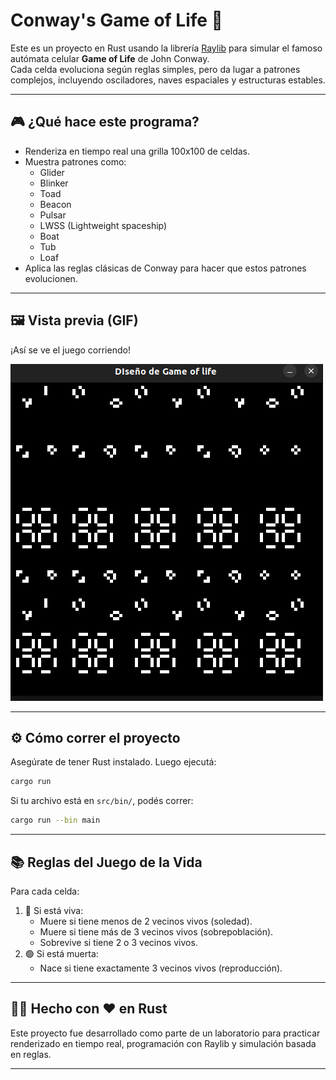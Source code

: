 # Conway's Game of Life 🧬

Este es un proyecto en Rust usando la librería [Raylib](https://www.raylib.com/) para simular el famoso autómata celular **Game of Life** de John Conway.  
Cada celda evoluciona según reglas simples, pero da lugar a patrones complejos, incluyendo osciladores, naves espaciales y estructuras estables.

---

## 🎮 ¿Qué hace este programa?

- Renderiza en tiempo real una grilla 100x100 de celdas.
- Muestra patrones como:
  - Glider
  - Blinker
  - Toad
  - Beacon
  - Pulsar
  - LWSS (Lightweight spaceship)
  - Boat
  - Tub
  - Loaf
- Aplica las reglas clásicas de Conway para hacer que estos patrones evolucionen.

---

## 🖼️ Vista previa (GIF)

¡Así se ve el juego corriendo!

![Conway's Game of Life](./Conway'sGame.gif)

---

## ⚙️ Cómo correr el proyecto

Asegúrate de tener Rust instalado. Luego ejecutá:

```bash
cargo run
```

Si tu archivo está en `src/bin/`, podés correr:

```bash
cargo run --bin main
```

---

## 📚 Reglas del Juego de la Vida

Para cada celda:

1. 🔴 Si está viva:
   - Muere si tiene menos de 2 vecinos vivos (soledad).
   - Muere si tiene más de 3 vecinos vivos (sobrepoblación).
   - Sobrevive si tiene 2 o 3 vecinos vivos.
2. 🟢 Si está muerta:
   - Nace si tiene exactamente 3 vecinos vivos (reproducción).

---

## 👨‍💻 Hecho con ❤️ en Rust

Este proyecto fue desarrollado como parte de un laboratorio para practicar renderizado en tiempo real, programación con Raylib y simulación basada en reglas.

---
